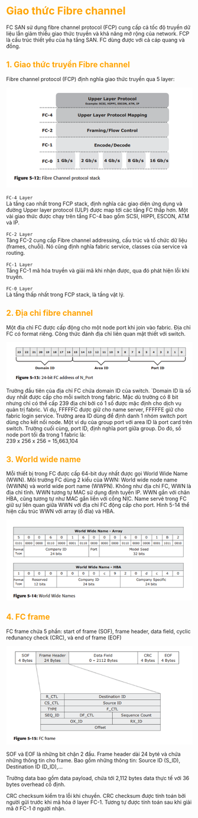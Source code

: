 <h1 style="color:orange">Giao thức Fibre channel</h1>
FC SAN sử dụng fibre channel protocol (FCP) cung cấp cả tốc độ truyền dữ liệu lẫn giảm thiểu giao thức truyền và khả năng mở rộng của network. FCP là cấu trúc thiết yếu của hạ tầng SAN. FC dùng được với cả cáp quang và đồng.
<h2 style="color:orange">1. Giao thức truyền Fibre channel</h2>
Fibre channel protocol (FCP) định nghĩa giao thức truyền qua 5 layer:<br>

![fc-protocol1](../img/fc-protocol1.png)<br>

`FC-4 Layer`<br>
Là tầng cao nhất trong FCP stack, định nghĩa các giao diện ứng dụng và đường Upper layer protocol (ULP) được map tới các tầng FC thấp hơn. Một vài giao thức được chạy trên tầng FC-4 bao gồm SCSI, HIPPI, ESCON, ATM và IP.

`FC-2 Layer`<br>
Tâng FC-2 cung cấp Fibre channel addressing, cấu trúc và tổ chức dữ liệu (frames, chuỗi). Nó cũng định nghĩa fabric service, classes của service và routing.

`FC-1 Layer`<br>
Tầng FC-1 mã hóa truyền và giải mã khi nhận được, qua đó phát hiện lỗi khi truyền.

`FC-0 Layer`<br>
Là tầng thấp nhất trong FCP stack, là tầng vật lý.
<h2 style="color:orange">2. Địa chỉ fibre channel</h2>
Một địa chỉ FC được cấp động cho một node port khi join vào fabric. Địa chỉ FC có format riêng. Công thức đánh địa chỉ liên quan mật thiết với switch.

![fc-protocol2](../img/fc-protocol2.png)<br>
Trường đầu tiên của địa chỉ FC chứa domain ID của switch. `Domain ID là số duy nhất được cấp cho mỗi switch trong fabric. Mặc dù trường có 8 bit nhưng chỉ có thể cấp 239 địa chỉ bởi có 1 số được mặc định cho dịch vụ quản trị fabric. Ví dụ, FFFFFC được giữ cho name server, FFFFFE giữ cho fabric login service. Trường area ID dùng để định danh 1 nhóm switch port dùng cho kết nối node. Một ví dụ của group port với area ID là port card trên switch. Trường cuối cùng, port ID, định nghĩa port giữa group. Do đó, số node port tối đa trong 1 fabric là:<br> 
239 x 256 x 256 = 15,663,104

<h2 style="color:orange">3. World wide name</h2>
Mỗi thiết bị trong FC được cấp 64-bit duy nhất được gọi World Wide Name (WWN). Môi trường FC dùng 2 kiểu của WWN: World wide node name (WWNN) và world wide port name (WWPN). Không như địa chỉ FC, WWN là địa chỉ tĩnh. WWN tương tự MAC sử dụng định tuyến IP. WWN gắn với chân HBA, cũng tương tự như MAC gắn liền với cổng NIC. Name servẻ trong FC giữ sự liên quan giữa WWN với địa chỉ FC động cấp cho port. Hình 5-14 thể hiện cấu trúc WWN với array (ổ đĩa) và HBA.

![fc-protocol3](../img/fc-protocol3.png)<br>
<h2 style="color:orange">4. FC frame</h2>
FC frame chứa 5 phần: start of frame (SOF), frame header, data field, cyclic ređunancy check (CRC), và end of frame (EOF)

![fc-protocol4](../img/fc-protocol4.png)<br>

SOF và EOF là những bit chặn 2 đầu. Frame header dài 24 byté và chứa những thông tin cho frame. Bao gồm những thông tin: Source ID (S_ID), Destination ID (D_ID),...

Trường data bao gồm data payload, chứa tới 2,112 bytes data thực tế với 36 bytes overhead cố định.

CRC checksum kiểm tra lỗi khi chuyền. CRC checksum được tính toán bởi người gửi trước khi mã hóa ở layer FC-1. Tương tự được tính toán sau khi giải mã ở FC-1 ở người nhận.